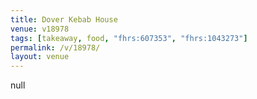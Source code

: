 ```yaml
---
title: Dover Kebab House
venue: v18978
tags: [takeaway, food, "fhrs:607353", "fhrs:1043273"]
permalink: /v/18978/
layout: venue
---
```

null